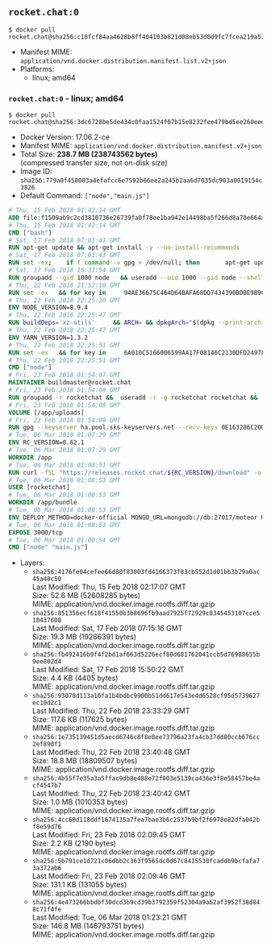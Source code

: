 ## `rocket.chat:0`

```console
$ docker pull rocket.chat@sha256:c18fcf84aa4628b8ff404103b821d08eb53d0d9fc7fcea219a53bb8965cdd6ba
```

-	Manifest MIME: `application/vnd.docker.distribution.manifest.list.v2+json`
-	Platforms:
	-	linux; amd64

### `rocket.chat:0` - linux; amd64

```console
$ docker pull rocket.chat@sha256:3dc6728be5de434c0faa1524f07b15e8232fee479bd5ee260eee759957e7dd6c
```

-	Docker Version: 17.06.2-ce
-	Manifest MIME: `application/vnd.docker.distribution.manifest.v2+json`
-	Total Size: **238.7 MB (238743562 bytes)**  
	(compressed transfer size, not on-disk size)
-	Image ID: `sha256:779a0f450083a4efafcc6e7592b66ee2a245b2aa6d7035dc903a0019154c3826`
-	Default Command: `["node","main.js"]`

```dockerfile
# Thu, 15 Feb 2018 01:42:14 GMT
ADD file:f1509ab9c2cd3810736e26739fa0f78ee1ba942e14498ba5f266d8a78e664acc in / 
# Thu, 15 Feb 2018 01:42:14 GMT
CMD ["bash"]
# Sat, 17 Feb 2018 07:01:41 GMT
RUN apt-get update && apt-get install -y --no-install-recommends 		ca-certificates 		curl 		wget 	&& rm -rf /var/lib/apt/lists/*
# Sat, 17 Feb 2018 07:01:43 GMT
RUN set -ex; 	if ! command -v gpg > /dev/null; then 		apt-get update; 		apt-get install -y --no-install-recommends 			gnupg 			dirmngr 		; 		rm -rf /var/lib/apt/lists/*; 	fi
# Sat, 17 Feb 2018 15:37:54 GMT
RUN groupadd --gid 1000 node   && useradd --uid 1000 --gid node --shell /bin/bash --create-home node
# Thu, 22 Feb 2018 21:52:10 GMT
RUN set -ex   && for key in     94AE36675C464D64BAFA68DD7434390BDBE9B9C5     FD3A5288F042B6850C66B31F09FE44734EB7990E     71DCFD284A79C3B38668286BC97EC7A07EDE3FC1     DD8F2338BAE7501E3DD5AC78C273792F7D83545D     C4F0DFFF4E8C1A8236409D08E73BC641CC11F4C8     B9AE9905FFD7803F25714661B63B535A4C206CA9     56730D5401028683275BD23C23EFEFE93C4CFFFE     77984A986EBC2AA786BC0F66B01FBB92821C587A   ; do     gpg --keyserver hkp://p80.pool.sks-keyservers.net:80 --recv-keys "$key" ||     gpg --keyserver hkp://ipv4.pool.sks-keyservers.net --recv-keys "$key" ||     gpg --keyserver hkp://pgp.mit.edu:80 --recv-keys "$key" ;   done
# Thu, 22 Feb 2018 22:25:20 GMT
ENV NODE_VERSION=8.9.4
# Thu, 22 Feb 2018 22:25:47 GMT
RUN buildDeps='xz-utils'     && ARCH= && dpkgArch="$(dpkg --print-architecture)"     && case "${dpkgArch##*-}" in       amd64) ARCH='x64';;       ppc64el) ARCH='ppc64le';;       s390x) ARCH='s390x';;       arm64) ARCH='arm64';;       armhf) ARCH='armv7l';;       i386) ARCH='x86';;       *) echo "unsupported architecture"; exit 1 ;;     esac     && set -x     && apt-get update && apt-get install -y $buildDeps --no-install-recommends     && rm -rf /var/lib/apt/lists/*     && curl -SLO "https://nodejs.org/dist/v$NODE_VERSION/node-v$NODE_VERSION-linux-$ARCH.tar.xz"     && curl -SLO --compressed "https://nodejs.org/dist/v$NODE_VERSION/SHASUMS256.txt.asc"     && gpg --batch --decrypt --output SHASUMS256.txt SHASUMS256.txt.asc     && grep " node-v$NODE_VERSION-linux-$ARCH.tar.xz\$" SHASUMS256.txt | sha256sum -c -     && tar -xJf "node-v$NODE_VERSION-linux-$ARCH.tar.xz" -C /usr/local --strip-components=1 --no-same-owner     && rm "node-v$NODE_VERSION-linux-$ARCH.tar.xz" SHASUMS256.txt.asc SHASUMS256.txt     && apt-get purge -y --auto-remove $buildDeps     && ln -s /usr/local/bin/node /usr/local/bin/nodejs
# Thu, 22 Feb 2018 22:25:47 GMT
ENV YARN_VERSION=1.3.2
# Thu, 22 Feb 2018 22:25:51 GMT
RUN set -ex   && for key in     6A010C5166006599AA17F08146C2130DFD2497F5   ; do     gpg --keyserver hkp://p80.pool.sks-keyservers.net:80 --recv-keys "$key" ||     gpg --keyserver hkp://ipv4.pool.sks-keyservers.net --recv-keys "$key" ||     gpg --keyserver hkp://pgp.mit.edu:80 --recv-keys "$key" ;   done   && curl -fSLO --compressed "https://yarnpkg.com/downloads/$YARN_VERSION/yarn-v$YARN_VERSION.tar.gz"   && curl -fSLO --compressed "https://yarnpkg.com/downloads/$YARN_VERSION/yarn-v$YARN_VERSION.tar.gz.asc"   && gpg --batch --verify yarn-v$YARN_VERSION.tar.gz.asc yarn-v$YARN_VERSION.tar.gz   && mkdir -p /opt/yarn   && tar -xzf yarn-v$YARN_VERSION.tar.gz -C /opt/yarn --strip-components=1   && ln -s /opt/yarn/bin/yarn /usr/local/bin/yarn   && ln -s /opt/yarn/bin/yarn /usr/local/bin/yarnpkg   && rm yarn-v$YARN_VERSION.tar.gz.asc yarn-v$YARN_VERSION.tar.gz
# Thu, 22 Feb 2018 22:25:51 GMT
CMD ["node"]
# Fri, 23 Feb 2018 01:54:07 GMT
MAINTAINER buildmaster@rocket.chat
# Fri, 23 Feb 2018 01:54:08 GMT
RUN groupadd -r rocketchat &&  useradd -r -g rocketchat rocketchat &&  mkdir -p /app/uploads &&  chown rocketchat.rocketchat /app/uploads
# Fri, 23 Feb 2018 01:54:08 GMT
VOLUME [/app/uploads]
# Fri, 23 Feb 2018 01:54:09 GMT
RUN gpg --keyserver ha.pool.sks-keyservers.net --recv-keys 0E163286C20D07B9787EBE9FD7F9D0414FD08104
# Tue, 06 Mar 2018 01:07:29 GMT
ENV RC_VERSION=0.62.1
# Tue, 06 Mar 2018 01:07:29 GMT
WORKDIR /app
# Tue, 06 Mar 2018 01:08:51 GMT
RUN curl -fSL "https://releases.rocket.chat/${RC_VERSION}/download" -o rocket.chat.tgz &&  curl -fSL "https://releases.rocket.chat/${RC_VERSION}/asc" -o rocket.chat.tgz.asc &&  gpg --batch --verify rocket.chat.tgz.asc rocket.chat.tgz &&  tar zxvf rocket.chat.tgz &&  rm rocket.chat.tgz rocket.chat.tgz.asc &&  cd bundle/programs/server &&  npm install
# Tue, 06 Mar 2018 01:08:53 GMT
USER [rocketchat]
# Tue, 06 Mar 2018 01:08:53 GMT
WORKDIR /app/bundle
# Tue, 06 Mar 2018 01:08:53 GMT
ENV DEPLOY_METHOD=docker-official MONGO_URL=mongodb://db:27017/meteor HOME=/tmp PORT=3000 ROOT_URL=http://localhost:3000 Accounts_AvatarStorePath=/app/uploads
# Tue, 06 Mar 2018 01:08:53 GMT
EXPOSE 3000/tcp
# Tue, 06 Mar 2018 01:08:54 GMT
CMD ["node" "main.js"]
```

-	Layers:
	-	`sha256:4176fe04cefee66d80f83003fd4166373f83cb552d1d01bb3b29a0ac45a48c50`  
		Last Modified: Thu, 15 Feb 2018 02:17:07 GMT  
		Size: 52.6 MB (52608285 bytes)  
		MIME: application/vnd.docker.image.rootfs.diff.tar.gzip
	-	`sha256:851356ecf618f41550b3b8696fb9aad7925f72929c8345453107cce510437608`  
		Last Modified: Sat, 17 Feb 2018 07:15:16 GMT  
		Size: 19.3 MB (19266391 bytes)  
		MIME: application/vnd.docker.image.rootfs.diff.tar.gzip
	-	`sha256:fb492416b9f4f2bd1af663d5226ecf80d681762041ccb5d76988655b9ee802d4`  
		Last Modified: Sat, 17 Feb 2018 15:50:22 GMT  
		Size: 4.4 KB (4405 bytes)  
		MIME: application/vnd.docker.image.rootfs.diff.tar.gzip
	-	`sha256:93078d113a16fa1b4bdbc9900b51dd617e543e4d6528cf95d5739627ec10d2c1`  
		Last Modified: Thu, 22 Feb 2018 23:33:29 GMT  
		Size: 117.6 KB (117625 bytes)  
		MIME: application/vnd.docker.image.rootfs.diff.tar.gzip
	-	`sha256:1e735139451d5aecd6746c8f8e8ee73796a23fa4cb37dd80ccb676cc2ef890f1`  
		Last Modified: Thu, 22 Feb 2018 23:40:48 GMT  
		Size: 18.8 MB (18809507 bytes)  
		MIME: application/vnd.docker.image.rootfs.diff.tar.gzip
	-	`sha256:4b55f7e35a3a5ffac9db8e488e72f003e5139ca436e3f8e58457be4acf4547b7`  
		Last Modified: Thu, 22 Feb 2018 23:40:42 GMT  
		Size: 1.0 MB (1010353 bytes)  
		MIME: application/vnd.docker.image.rootfs.diff.tar.gzip
	-	`sha256:4cc60d118ddf1674135a7fea7bae3b6c2537b9bf2f6978e82dfa042bf8e59d76`  
		Last Modified: Fri, 23 Feb 2018 02:09:45 GMT  
		Size: 2.2 KB (2190 bytes)  
		MIME: application/vnd.docker.image.rootfs.diff.tar.gzip
	-	`sha256:5b791ce1d721c06dbb2c363f9565dc0d67c8415530fcaddb9bcfafa73a372ab6`  
		Last Modified: Fri, 23 Feb 2018 02:09:46 GMT  
		Size: 131.1 KB (131055 bytes)  
		MIME: application/vnd.docker.image.rootfs.diff.tar.gzip
	-	`sha256:4e473266bbdbf30dcd3b9cd39b3792359f52304a9a62af3952f38d848c71f4fe`  
		Last Modified: Tue, 06 Mar 2018 01:23:21 GMT  
		Size: 146.8 MB (146793751 bytes)  
		MIME: application/vnd.docker.image.rootfs.diff.tar.gzip
